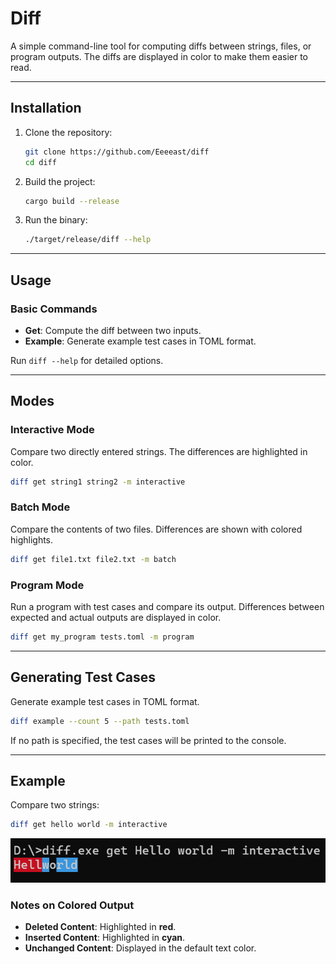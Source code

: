 # Diff

A simple command-line tool for computing diffs between strings, files, or program outputs. The diffs are displayed in color to make them easier to read.

---

## Installation

1. Clone the repository:

   ```bash
   git clone https://github.com/Eeeeast/diff
   cd diff
   ```

2. Build the project:

   ```bash
   cargo build --release
   ```

3. Run the binary:

   ```bash
   ./target/release/diff --help
   ```

---

## Usage

### Basic Commands

- **Get**: Compute the diff between two inputs.
- **Example**: Generate example test cases in TOML format.

Run `diff --help` for detailed options.

---

## Modes

### Interactive Mode

Compare two directly entered strings. The differences are highlighted in color.

```bash
diff get string1 string2 -m interactive
```

### Batch Mode

Compare the contents of two files. Differences are shown with colored highlights.

```bash
diff get file1.txt file2.txt -m batch
```

### Program Mode

Run a program with test cases and compare its output. Differences between expected and actual outputs are displayed in color.

```bash
diff get my_program tests.toml -m program
```

---

## Generating Test Cases

Generate example test cases in TOML format.

```bash
diff example --count 5 --path tests.toml
```

If no path is specified, the test cases will be printed to the console.

---

## Example

Compare two strings:

```bash
diff get hello world -m interactive
```

![Interactive Comparison](assets/diff.png)

### Notes on Colored Output

- **Deleted Content**: Highlighted in **red**.
- **Inserted Content**: Highlighted in **cyan**.
- **Unchanged Content**: Displayed in the default text color.
